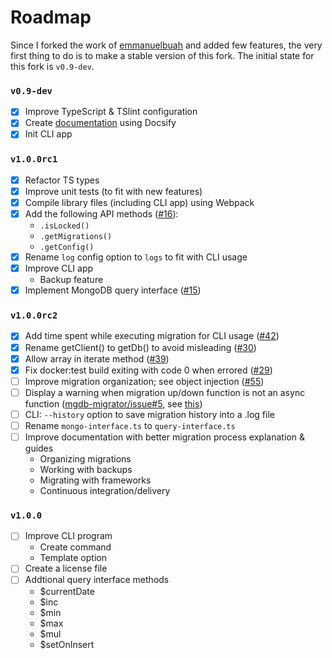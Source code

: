 # Roadmap

Since I forked the work of [emmanuelbuah](https://github.com/emmanuelbuah) and added few features, the very first thing to do is to make a stable version of this fork. The initial state for this fork is `v0.9-dev`.

### `v0.9-dev`

- [x] Improve TypeScript & TSlint configuration
- [x] Create [documentation](https://sundowndev.github.io/underbase/) using Docsify
- [x] Init CLI app

### `v1.0.0rc1`

- [x] Refactor TS types
- [x] Improve unit tests (to fit with new features)
- [x] Compile library files (including CLI app) using Webpack
- [x] Add the following API methods ([#16](https://github.com/sundowndev/underbase/issues/16)): 
  - `.isLocked()`
  - `.getMigrations()`
  - `.getConfig()`
- [x] Rename `log` config option to `logs` to fit with CLI usage
- [x] Improve CLI app
  - Backup feature
- [x] Implement MongoDB query interface ([#15](https://github.com/sundowndev/underbase/issues/15))

### `v1.0.0rc2`

- [x] Add time spent while executing migration for CLI usage ([#42](https://github.com/sundowndev/underbase/issues/42))
- [x] Rename getClient() to getDb() to avoid misleading ([#30](https://github.com/sundowndev/underbase/issues/30))
- [x] Allow array in iterate method ([#39](https://github.com/sundowndev/underbase/issues/39))
- [x] Fix docker:test build exiting with code 0 when errored ([#29](https://github.com/sundowndev/underbase/issues/29))
- [ ] Improve migration organization; see object injection ([#55](https://github.com/sundowndev/underbase/issues/55))
- [ ] Display a warning when migration up/down function is not an async function ([mgdb-migrator/issue#5](https://github.com/emmanuelbuah/mgdb-migrator/issues/5), see [this](https://stackoverflow.com/a/38510353))
- [ ] CLI: `--history` option to save migration history into a .log file
- [ ] Rename `mongo-interface.ts` to `query-interface.ts`
- [ ] Improve documentation with better migration process explanation & guides
  - Organizing migrations
  - Working with backups
  - Migrating with frameworks
  - Continuous integration/delivery

### `v1.0.0`

- [ ] Improve CLI program
  - Create command
  - Template option
- [ ] Create a license file
- [ ] Addtional query interface methods
  - $currentDate
  - $inc
  - $min
  - $max
  - $mul
  - $setOnInsert
